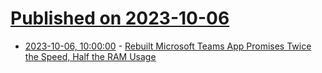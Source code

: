 # [Published on 2023-10-06](index.md)

* [2023-10-06, 10:00:00](https://tech.slashdot.org/story/23/10/06/0017253/rebuilt-microsoft-teams-app-promises-twice-the-speed-half-the-ram-usage?utm_source=rss1.0mainlinkanon&utm_medium=feed) - [Rebuilt Microsoft Teams App Promises Twice the Speed, Half the RAM Usage](https://tech.slashdot.org/story/23/10/06/0017253/rebuilt-microsoft-teams-app-promises-twice-the-speed-half-the-ram-usage?utm_source=rss1.0mainlinkanon&utm_medium=feed)
